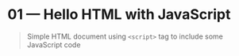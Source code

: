 # 01 &mdash; Hello HTML with JavaScript
> Simple HTML document using `<script>` tag to include some JavaScript code

